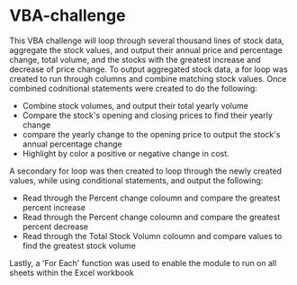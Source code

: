 # VBA-challenge
This VBA challenge will loop through several thousand lines of stock data, aggregate the stock values, and output their annual price and percentage change, total volume, and the stocks with the greatest increase and decrease of price change. 
To output aggregated stock data, a for loop was created to run through columns and combine matching stock values. Once combined codnitional statements were created to do the following:
* Combine stock volumes, and output their total yearly volume
* Compare the stock's opening and closing prices to find their yearly change
* compare the yearly change to the opening price to output the stock's annual percentage change
* Highlight by color a positive or negative change in cost.

A secondary for loop was then created to loop through the newly created values, while using conditional statements, and output the following:
  * Read through the Percent change coloumn and compare the greatest percent increase
  * Read through the Percent change coloumn and compare the greatest percent decrease
  * Read through the Total Stock Volumn coloumn and compare values to find the greatest stock volume

Lastly, a 'For Each' function was used to enable the module to run on all sheets within the Excel workbook
